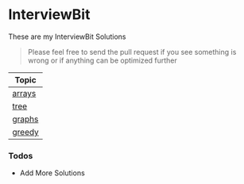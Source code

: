 # InterviewBit
These are my InterviewBit Solutions

> Please feel free to send the pull request if you see something is wrong 
> or if anything can be optimized further

| Topic |
| ------
| [arrays] |
| [tree] |
| [graphs] |
| [greedy] |

### Todos
 - Add More Solutions

   [arrays]: <https://github.com/fakemonk1/InterviewBit/tree/master/src/arrays>
   [greedy]: <https://github.com/fakemonk1/InterviewBit/tree/master/src/greedy>
   [tree]: <https://github.com/fakemonk1/InterviewBit/tree/master/src/trees>
   [graphs]: <https://github.com/fakemonk1/InterviewBit/tree/master/src/graphs>
 
